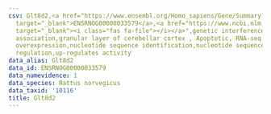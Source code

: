 ```yaml
---
csv: Glt8d2,<a href="https://www.ensembl.org/Homo_sapiens/Gene/Summary?db=core;g=ENSRNOG00000033579"
  target="_blank">ENSRNOG00000033579</a>,<a href="https://www.ncbi.nlm.nih.gov/pubmed/30467350"
  target="_blank"><i class="fas fa-file"></i></a>",genetic interference,functional
  association,granular layer of cerebellar cortex , Apoptotic, RNA-seq assay, hsf-1
  overexpression,nucleotide sequence identification,nucleotide sequence identification,transcriptional
  regulation,up-regulates activity
data_alias: Glt8d2
data_id: ENSRNOG00000033579
data_numevidence: 1
data_species: Rattus norvegicus
data_taxid: '10116'
title: Glt8d2
---
```


